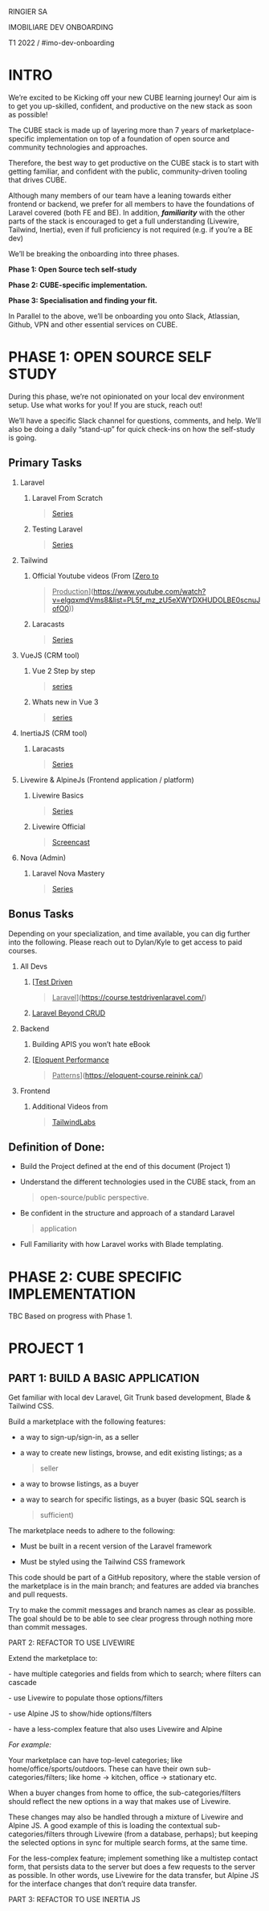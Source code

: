 RINGIER SA

IMOBILIARE DEV ONBOARDING

T1 2022 / \#imo-dev-onboarding

# INTRO

We’re excited to be Kicking off your new CUBE learning journey! Our aim
is to get you up-skilled, confident, and productive on the new stack as
soon as possible!  
  
The CUBE stack is made up of layering more than 7 years of
marketplace-specific implementation on top of a foundation of open
source and community technologies and approaches.

Therefore, the best way to get productive on the CUBE stack is to start
with getting familiar, and confident with the public, community-driven
tooling that drives CUBE.  
  
Although many members of our team have a leaning towards either frontend
or backend, we prefer for all members to have the foundations of Laravel
covered (both FE and BE). In addition, ***familiarity*** with the other
parts of the stack is encouraged to get a full understanding (Livewire,
Tailwind, Inertia), even if full proficiency is not required (e.g. if
you’re a BE dev)  
  
We’ll be breaking the onboarding into three phases.

**Phase 1: Open Source tech self-study**

**Phase 2: CUBE-specific implementation.**

**Phase 3: Specialisation and finding your fit.**

In Parallel to the above, we’ll be onboarding you onto Slack, Atlassian,
Github, VPN and other essential services on CUBE.

#  

# PHASE 1: OPEN SOURCE SELF STUDY

During this phase, we’re not opinionated on your local dev environment
setup. Use what works for you! If you are stuck, reach out!

We’ll have a specific Slack channel for questions, comments, and help.
We’ll also be doing a daily “stand-up” for quick check-ins on how the
self-study is going.

## Primary Tasks

1.  Laravel

    1.  Laravel From Scratch
        > [<u>Series</u>](https://laracasts.com/series/laravel-8-from-scratch)

    2.  Testing Laravel
        > [<u>Series</u>](https://laracasts.com/series/phpunit-testing-in-laravel)

2.  Tailwind

    1.  Official Youtube videos (From [<u>Zero to
        > Production</u>](https://www.youtube.com/watch?v=elgqxmdVms8&list=PL5f_mz_zU5eXWYDXHUDOLBE0scnuJofO0))

    2.  Laracasts
        > [<u>Series</u>](https://laracasts.com/series/tailwind-css-rebuilds-github)

3.  VueJS (CRM tool)

    1.  Vue 2 Step by step
        > [<u>series</u>](https://laracasts.com/series/learn-vue-2-step-by-step)

    2.  Whats new in Vue 3
        > [<u>series</u>](https://laracasts.com/series/whats-new-in-vue-3)

4.  InertiaJS (CRM tool)

    1.  Laracasts
        > [<u>Series</u>](https://laracasts.com/series/build-modern-laravel-apps-using-inertia-js)

5.  Livewire & AlpineJs (Frontend application / platform)

    1.  Livewire Basics
        > [<u>Series</u>](https://laracasts.com/series/livewire-basics)

    2.  Livewire Official
        > [<u>Screencast</u>](https://laravel-livewire.com/screencasts/installation)

6.  Nova (Admin)

    1.  Laravel Nova Mastery
        > [<u>Series</u>](https://laracasts.com/series/laravel-nova-mastery)

## Bonus Tasks

Depending on your specialization, and time available, you can dig
further into the following. Please reach out to Dylan/Kyle to get access
to paid courses.

1.  All Devs

    1.  [<u>Test Driven
        > Laravel</u>](https://course.testdrivenlaravel.com/)

    2.  [<u>Laravel Beyond CRUD</u>](https://laravel-beyond-crud.com/)

2.  Backend

    1.  Building APIS you won’t hate eBook

    2.  [<u>Eloquent Performance
        > Patterns</u>](https://eloquent-course.reinink.ca/)

3.  Frontend

    1.  Additional Videos from
        > [<u>TailwindLabs</u>](https://www.youtube.com/c/TailwindLabs/videos)

## Definition of Done:

- Build the Project defined at the end of this document (Project 1)

- Understand the different technologies used in the CUBE stack, from an
  > open-source/public perspective.

- Be confident in the structure and approach of a standard Laravel
  > application

- Full Familiarity with how Laravel works with Blade templating.

# PHASE 2: CUBE SPECIFIC IMPLEMENTATION

TBC Based on progress with Phase 1.

#  

# PROJECT 1

## PART 1: BUILD A BASIC APPLICATION

Get familiar with local dev Laravel, Git Trunk based development, Blade
& Tailwind CSS.

Build a marketplace with the following features:

- a way to sign-up/sign-in, as a seller

- a way to create new listings, browse, and edit existing listings; as a
  > seller

- a way to browse listings, as a buyer

- a way to search for specific listings, as a buyer (basic SQL search is
  > sufficient)

The marketplace needs to adhere to the following:

- Must be built in a recent version of the Laravel framework

- Must be styled using the Tailwind CSS framework

This code should be part of a GitHub repository, where the stable
version of the marketplace is in the main branch; and features are added
via branches and pull requests.

Try to make the commit messages and branch names as clear as possible.
The goal should be to be able to see clear progress through nothing more
than commit messages.

PART 2: REFACTOR TO USE LIVEWIRE  
  
Extend the marketplace to:

\- have multiple categories and fields from which to search; where
filters can cascade

\- use Livewire to populate those options/filters

\- use Alpine JS to show/hide options/filters

\- have a less-complex feature that also uses Livewire and Alpine

*For example:*

Your marketplace can have top-level categories; like
home/office/sports/outdoors. These can have their own
sub-categories/filters; like home → kitchen, office → stationary etc.

When a buyer changes from home to office, the sub-categories/filters
should reflect the new options in a way that makes use of Livewire.

These changes may also be handled through a mixture of Livewire and
Alpine JS. A good example of this is loading the contextual
sub-categories/filters through Livewire (from a database, perhaps); but
keeping the selected options in sync for multiple search forms, at the
same time.

For the less-complex feature; implement something like a multistep
contact form, that persists data to the server but does a few requests
to the server as possible. In other words, use Livewire for the data
transfer, but Alpine JS for the interface changes that don’t require
data transfer.

PART 3: REFACTOR TO USE INERTIA JS
